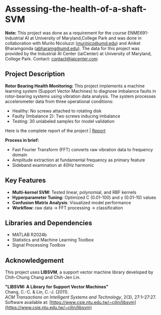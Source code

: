 # Assessing-the-health-of-a-shaft-SVM
**Note:** This project was done as a requirement for the course ENME691- Industrial AI at University of Maryland,College Park and was done in collaboration with Murilo Nicoluzzi (murinico@umd.edu) and Aniket Bharamgonda (abharamg@umd.edu). The data for this project was provided by the Industrial AI Center (iaiCenter) at University of Maryland, College Park. Contact: contact@iaicenter.com

## Project Description
**Rotor Bearing Health Monitoring:** This project implements a machine learning system (Support Vector Machines) to diagnose imbalance faults in rotor-bearing systems using vibration data analysis. The system processes accelerometer data from three operational conditions:

* Healthy: No screws attached to rotating disk
* Faulty (Imbalance 2): Two screws inducing imbalance
* Testing: 30 unlabeled samples for model validation

Here is the complete report of the project | [Report](https://github.com/user-attachments/files/18746122/Assignment.3.-.final.pdf)

**Process in brief:** 

* Fast Fourier Transform (FFT) converts raw vibration data to frequency domain
* Amplitude extraction at fundamental frequency as primary feature
* Sideband examination at 40Hz harmonic

## Key Features
* **Multi-kernel SVM:** Tested linear, polynomial, and RBF kernels
* **Hyperparameter Tuning:** Optimized C (0.01-100) and γ (0.01-10) values
* **Confusion Matrix Analysis**: Visualized model performance
* **Workflow**: raw data → FFT processing → classification

## Libraries and Dependencies

* MATLAB R2024b
* Statistics and Machine Learning Toolbox
* Signal Processing Toolbox

## Acknowledgement  
This project uses **LIBSVM**, a support vector machine library developed by Chih-Chung Chang and Chih-Jen Lin.  

**"LIBSVM: A Library for Support Vector Machines"**  
Chang, C.-C. & Lin, C.-J. (2011).  
*ACM Transactions on Intelligent Systems and Technology*, 2(3), 27:1–27:27.  
Software available at: [https://www.csie.ntu.edu.tw/~cjlin/libsvm](https://www.csie.ntu.edu.tw/~cjlin/libsvm)

